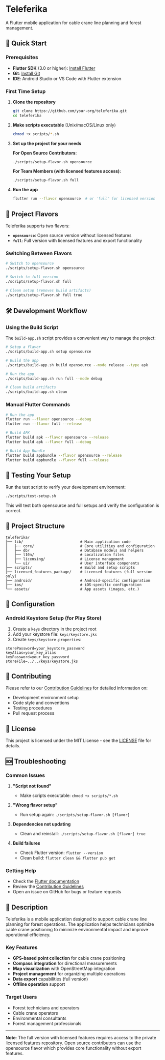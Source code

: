 # Teleferika

A Flutter mobile application for cable crane line planning and forest management.

## 🚀 Quick Start

### Prerequisites

- **Flutter SDK** (3.0 or higher): [Install Flutter](https://docs.flutter.dev/get-started/install)
- **Git**: [Install Git](https://git-scm.com/downloads)
- **IDE**: Android Studio or VS Code with Flutter extension

### First Time Setup

1. **Clone the repository**
   
   ```bash
   git clone https://github.com/your-org/teleferika.git
   cd teleferika
   ```

2. **Make scripts executable** (Unix/macOS/Linux only)
   
   ```bash
   chmod +x scripts/*.sh
   ```

3. **Set up the project for your needs**
   
   **For Open Source Contributors:**
   
   ```bash
   ./scripts/setup-flavor.sh opensource
   ```
   
   **For Team Members (with licensed features access):**
   
   ```bash
   ./scripts/setup-flavor.sh full
   ```

4. **Run the app**
   
   ```bash
   flutter run --flavor opensource  # or 'full' for licensed version
   ```

## 📱 Project Flavors

Teleferika supports two flavors:

- **`opensource`**: Open source version without licensed features
- **`full`**: Full version with licensed features and export functionality

### Switching Between Flavors

```bash
# Switch to opensource
./scripts/setup-flavor.sh opensource

# Switch to full version
./scripts/setup-flavor.sh full

# Clean setup (removes build artifacts)
./scripts/setup-flavor.sh full true
```

## 🛠️ Development Workflow

### Using the Build Script

The `build-app.sh` script provides a convenient way to manage the project:

```bash
# Setup a flavor
./scripts/build-app.sh setup opensource

# Build the app
./scripts/build-app.sh build opensource --mode release --type apk

# Run the app
./scripts/build-app.sh run full --mode debug

# Clean build artifacts
./scripts/build-app.sh clean
```

### Manual Flutter Commands

```bash
# Run the app
flutter run --flavor opensource --debug
flutter run --flavor full --release

# Build APK
flutter build apk --flavor opensource --release
flutter build apk --flavor full --debug

# Build App Bundle
flutter build appbundle --flavor opensource --release
flutter build appbundle --flavor full --release
```

## 🧪 Testing Your Setup

Run the test script to verify your development environment:

```bash
./scripts/test-setup.sh
```

This will test both opensource and full setups and verify the configuration is correct.

## 📁 Project Structure

```
teleferika/
├── lib/                          # Main application code
│   ├── core/                     # Core utilities and configuration
│   ├── db/                       # Database models and helpers
│   ├── l10n/                     # Localization files
│   ├── licensing/                # License management
│   └── ui/                       # User interface components
├── scripts/                      # Build and setup scripts
├── licensed_features_package/    # Licensed features (full version only)
├── android/                      # Android-specific configuration
├── ios/                          # iOS-specific configuration
└── assets/                       # App assets (images, etc.)
```

## 🔧 Configuration

### Android Keystore Setup (for Play Store)

1. Create a `keys` directory in the project root
2. Add your keystore file: `keys/keystore.jks`
3. Create `keys/keystore.properties`:

```properties
storePassword=your_keystore_password
keyAlias=your_key_alias
keyPassword=your_key_password
storeFile=../../keys/keystore.jks
```

## 🤝 Contributing

Please refer to our [Contribution Guidelines](./CONTRIBUTING.md) for detailed information on:

- Development environment setup
- Code style and conventions
- Testing procedures
- Pull request process

## 📄 License

This project is licensed under the MIT License - see the [LICENSE](LICENSE) file for details.

## 🆘 Troubleshooting

### Common Issues

1. **"Script not found"**
   
   - Make scripts executable: `chmod +x scripts/*.sh`

2. **"Wrong flavor setup"**
   
   - Run setup again: `./scripts/setup-flavor.sh [flavor]`

3. **Dependencies not updating**
   
   - Clean and reinstall: `./scripts/setup-flavor.sh [flavor] true`

4. **Build failures**
   
   - Check Flutter version: `flutter --version`
   - Clean build: `flutter clean && flutter pub get`

### Getting Help

- Check the [Flutter documentation](https://docs.flutter.dev/)
- Review the [Contribution Guidelines](./CONTRIBUTING.md)
- Open an issue on GitHub for bugs or feature requests

## 📖 Description

Teleferika is a mobile application designed to support cable crane line planning for forest operations. The application helps technicians optimize cable crane positioning to minimize environmental impact and improve operational efficiency.

### Key Features

- **GPS-based point collection** for cable crane positioning
- **Compass integration** for directional measurements
- **Map visualization** with OpenStreetMap integration
- **Project management** for organizing multiple operations
- **Data export** capabilities (full version)
- **Offline operation** support

### Target Users

- Forest technicians and operators
- Cable crane operators
- Environmental consultants
- Forest management professionals

---

**Note**: The full version with licensed features requires access to the private licensed features repository. Open source contributors can use the opensource flavor which provides core functionality without export features.
